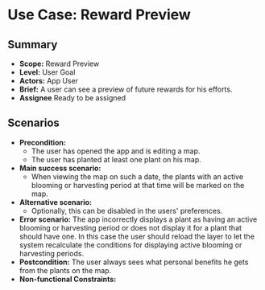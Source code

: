 # Use Case: Reward Preview

## Summary

- **Scope:** Reward Preview
- **Level:** User Goal
- **Actors:** App User
- **Brief:** A user can see a preview of future rewards for his efforts.
- **Assignee** Ready to be assigned

## Scenarios

- **Precondition:**
  - The user has opened the app and is editing a map.
  - The user has planted at least one plant on his map.
- **Main success scenario:**
  - When viewing the map on such a date, the plants with an active blooming or harvesting period at that time will be marked on the map.
- **Alternative scenario:**
  - Optionally, this can be disabled in the users' preferences.
- **Error scenario:**
  The app incorrectly displays a plant as having an active blooming or harvesting period or does not display it for a plant that should have one.
  In this case the user should reload the layer to let the system recalculate the conditions for displaying active blooming or harvesting periods.
- **Postcondition:**
  The user always sees what personal benefits he gets from the plants on the map.
- **Non-functional Constraints:**
